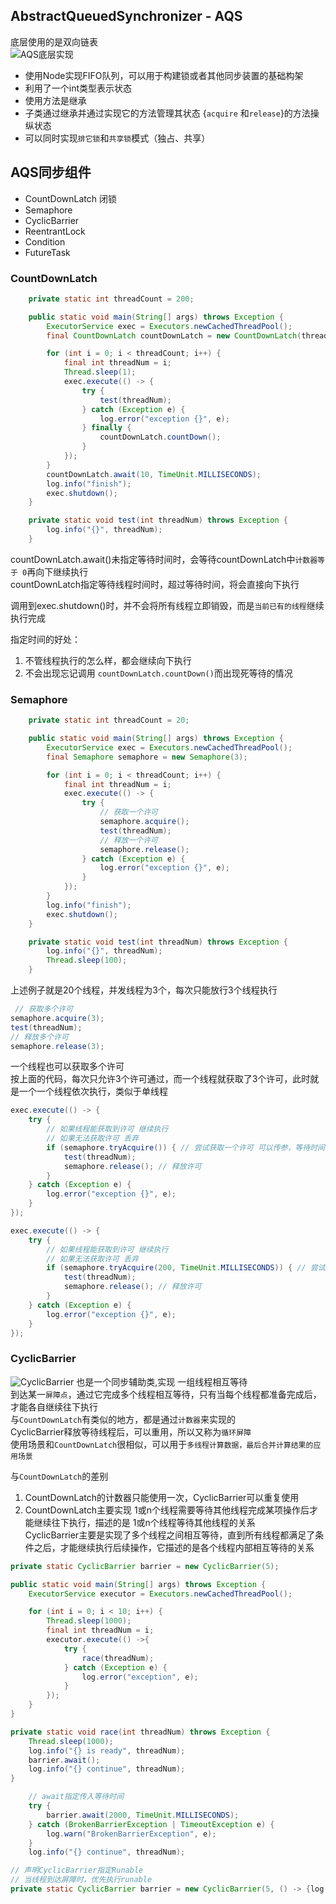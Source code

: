 ## AbstractQueuedSynchronizer - AQS  
底层使用的是双向链表  
![AQS底层实现](AQS底层实现.png)  
- 使用Node实现FIFO队列，可以用于构建锁或者其他同步装置的基础构架  
- 利用了一个int类型表示状态  
- 使用方法是继承  
- 子类通过继承并通过实现它的方法管理其状态 {`acquire` 和`release`}的方法操纵状态  
- 可以同时实现`排它锁`和`共享锁`模式（独占、共享）  
## AQS同步组件  
- CountDownLatch  闭锁  
- Semaphore  
- CyclicBarrier  
- ReentrantLock  
- Condition  
- FutureTask  
### CountDownLatch  
```java
    private static int threadCount = 200;

    public static void main(String[] args) throws Exception {
        ExecutorService exec = Executors.newCachedThreadPool();
        final CountDownLatch countDownLatch = new CountDownLatch(threadCount);

        for (int i = 0; i < threadCount; i++) {
            final int threadNum = i;
            Thread.sleep(1);
            exec.execute(() -> {
                try {
                    test(threadNum);
                } catch (Exception e) {
                    log.error("exception {}", e);
                } finally {
                    countDownLatch.countDown();
                }
            });
        }
        countDownLatch.await(10, TimeUnit.MILLISECONDS);
        log.info("finish");
        exec.shutdown();
    }

    private static void test(int threadNum) throws Exception {
        log.info("{}", threadNum);
    }
```
countDownLatch.await()未指定等待时间时，会等待countDownLatch中`计数器等于 0`再向下继续执行  
countDownLatch指定等待线程时间时，超过等待时间，将会直接向下执行  

调用到exec.shutdown()时，并不会将所有线程立即销毁，而是`当前已有的线程`继续执行完成  

指定时间的好处：  
1. 不管线程执行的怎么样，都会继续向下执行  
2. 不会出现忘记调用 `countDownLatch.countDown()`而出现死等待的情况  
### Semaphore  
```java
    private static int threadCount = 20;

    public static void main(String[] args) throws Exception {
        ExecutorService exec = Executors.newCachedThreadPool();
        final Semaphore semaphore = new Semaphore(3);

        for (int i = 0; i < threadCount; i++) {
            final int threadNum = i;
            exec.execute(() -> {
                try {
                    // 获取一个许可
                    semaphore.acquire();
                    test(threadNum);
                    // 释放一个许可
                    semaphore.release();
                } catch (Exception e) {
                    log.error("exception {}", e);
                }
            });
        }
        log.info("finish");
        exec.shutdown();
    }

    private static void test(int threadNum) throws Exception {
        log.info("{}", threadNum);
        Thread.sleep(100);
    }
```
上述例子就是20个线程，并发线程为3个，每次只能放行3个线程执行  
```java
 // 获取多个许可
semaphore.acquire(3);
test(threadNum);
// 释放多个许可
semaphore.release(3);
```
一个线程也可以获取多个许可  
按上面的代码，每次只允许3个许可通过，而一个线程就获取了3个许可，此时就是一个一个线程依次执行，类似于单线程  
```java
exec.execute(() -> {
    try {
        // 如果线程能获取到许可 继续执行
        // 如果无法获取许可 丢弃
        if (semaphore.tryAcquire()) { // 尝试获取一个许可 可以传参，等待时间  
            test(threadNum);
            semaphore.release(); // 释放许可
        }
    } catch (Exception e) {
        log.error("exception {}", e);
    }
});
```
```java
exec.execute(() -> {
    try {
        // 如果线程能获取到许可 继续执行
        // 如果无法获取许可 丢弃
        if (semaphore.tryAcquire(200, TimeUnit.MILLISECONDS)) { // 尝试获取一个许可 可以传参，等待时间
            test(threadNum);
            semaphore.release(); // 释放许可
        }
    } catch (Exception e) {
        log.error("exception {}", e);
    }
});
```
### CyclicBarrier  
![CyclicBarrier](CyclicBarrier.png)
也是一个同步辅助类,实现 一组线程相互等待  
到达某一`屏障点`，通过它完成多个线程相互等待，只有当每个线程都准备完成后，才能各自继续往下执行  
与`CountDownLatch`有类似的地方，都是通过`计数器`来实现的  
CyclicBarrier释放等待线程后，可以重用，所以又称为`循环屏障`  
使用场景和`CountDownLatch`很相似，可以用于`多线程计算数据，最后合并计算结果的应用场景`  

与`CountDownLatch`的差别  
1. CountDownLatch的计数器只能使用一次，CyclicBarrier可以重复使用  
2. CountDownLatch主要实现 1或n个线程需要等待其他线程完成某项操作后才能继续往下执行，描述的是 1或n个线程等待其他线程的关系  
   CyclicBarrier主要是实现了多个线程之间相互等待，直到所有线程都满足了条件之后，才能继续执行后续操作，它描述的是各个线程内部相互等待的关系
```java
private static CyclicBarrier barrier = new CyclicBarrier(5);

public static void main(String[] args) throws Exception {
    ExecutorService executor = Executors.newCachedThreadPool();

    for (int i = 0; i < 10; i++) {
        Thread.sleep(1000);
        final int threadNum = i;
        executor.execute(() ->{
            try {
                race(threadNum);
            } catch (Exception e) {
                log.error("exception", e);
            }
        });
    }
}

private static void race(int threadNum) throws Exception {
    Thread.sleep(1000);
    log.info("{} is ready", threadNum);
    barrier.await();
    log.info("{} continue", threadNum);
}
```
```java
    // await指定传入等待时间
    try {
        barrier.await(2000, TimeUnit.MILLISECONDS);
    } catch (BrokenBarrierException | TimeoutException e) {
        log.warn("BrokenBarrierException", e);
    }
    log.info("{} continue", threadNum);
```
```java
// 声明CyclicBarrier指定Runable
// 当线程到达屏障时，优先执行runable
private static CyclicBarrier barrier = new CyclicBarrier(5, () -> {log.info("callback is running");});
```